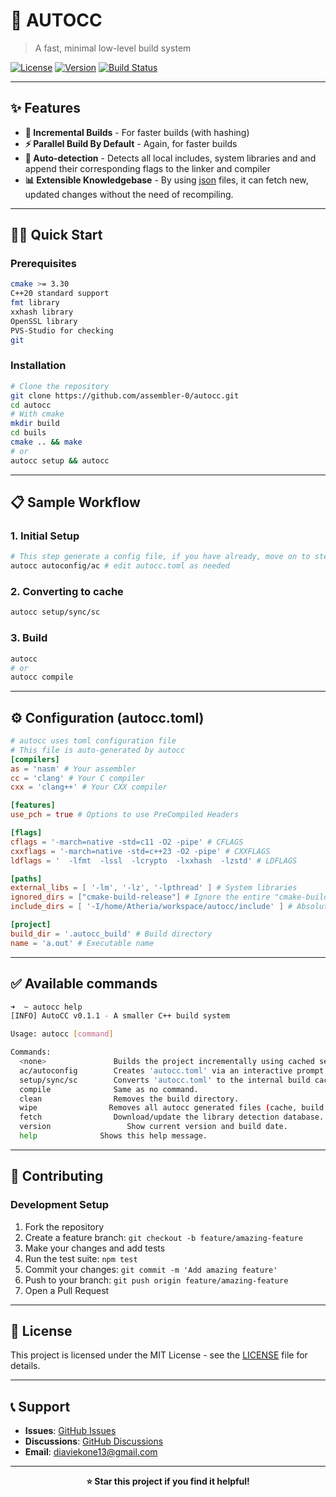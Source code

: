 # 🚀 AUTOCC

> A fast, minimal low-level build system
 
[![License](https://img.shields.io/badge/license-MIT-blue.svg)]()
[![Version](https://img.shields.io/badge/version-0.1.1-green.svg)](autocc.cc)
[![Build Status](https://img.shields.io/badge/build-passing-brightgreen.svg)]()

---

## ✨ Features

- **🎯 Incremental Builds** - For faster builds (with hashing)
- **⚡ Parallel Build By Default** - Again,  for faster builds
- **🔧 Auto-detection** - Detects all local includes, system libraries and and append their corresponding flags to the linker and compiler
- **📊 Extensible Knowledgebase** - By using [json](autocc.base.json) files, it can fetch new, updated changes without the need of recompiling.

---

## 🏃‍♂️ Quick Start

### Prerequisites
```bash
cmake >= 3.30
C++20 standard support 
fmt library
xxhash library
OpenSSL library
PVS-Studio for checking
git
```

### Installation
```bash
# Clone the repository
git clone https://github.com/assembler-0/autocc.git
cd autocc
# With cmake
mkdir build
cd buils
cmake .. && make
# or
autocc setup && autocc
```

---

## 📋 Sample Workflow

### 1. Initial Setup
```bash
# This step generate a config file, if you have already, move on to step 2.
autocc autoconfig/ac # edit autocc.toml as needed
```

### 2. Converting to cache
```bash
autocc setup/sync/sc 
```

### 3. Build
```bash
autocc
# or
autocc compile
```

---

## ⚙️ Configuration (autocc.toml)


```toml
# autocc uses toml configuration file
# This file is auto-generated by autocc
[compilers]
as = 'nasm' # Your assembler
cc = 'clang' # Your C compiler
cxx = 'clang++' # Your CXX compiler

[features]
use_pch = true # Options to use PreCompiled Headers

[flags]
cflags = '-march=native -std=c11 -O2 -pipe' # CFLAGS
cxxflags = '-march=native -std=c++23 -O2 -pipe' # CXXFLAGS
ldflags = '  -lfmt  -lssl  -lcrypto  -lxxhash  -lzstd' # LDFLAGS

[paths]
external_libs = [ '-lm', '-lz', '-lpthread' ] # System libraries
ignored_dirs = ["cmake-build-release"] # Ignore the entire "cmake-build-release" directory
include_dirs = [ '-I/home/Atheria/workspace/autocc/include' ] # Absolute path include 

[project]
build_dir = '.autocc_build' # Build directory
name = 'a.out' # Executable name
```

---

## ✅ Available commands

```bash
➜  ~ autocc help
[INFO] AutoCC v0.1.1 - A smaller C++ build system

Usage: autocc [command]

Commands:
  <none>               Builds the project incrementally using cached settings.
  ac/autoconfig        Creates 'autocc.toml' via an interactive prompt.
  setup/sync/sc        Converts 'autocc.toml' to the internal build cache.
  compile              Same as no command.
  clean                Removes the build directory.
  wipe                Removes all autocc generated files (cache, build dir, db).
  fetch                Download/update the library detection database.
  version                 Show current version and build date.
  help              Shows this help message.

```

---

## 🤝 Contributing

### Development Setup
1. Fork the repository
2. Create a feature branch: `git checkout -b feature/amazing-feature`
3. Make your changes and add tests
4. Run the test suite: `npm test`
5. Commit your changes: `git commit -m 'Add amazing feature'`
6. Push to your branch: `git push origin feature/amazing-feature`
7. Open a Pull Request

---

## 📄 License

This project is licensed under the MIT License - see the [LICENSE](LICENSE) file for details.

---

## 📞 Support

- **Issues**: [GitHub Issues](https://github.com/yourusername/projectname/issues)
- **Discussions**: [GitHub Discussions](https://github.com/yourusername/projectname/discussions)
- **Email**: diaviekone13@gmail.com

---

<div align="center">
  <strong>⭐ Star this project if you find it helpful!</strong>
</div>